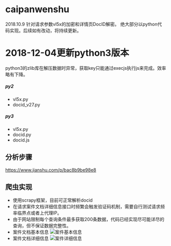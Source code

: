 # caipanwenshu
2018.10.9 针对请求参数vl5x的加密和详情页DocID解密。
绝大部分以python代码实现。后续如有改动，将持续更新。

# 2018-12-04更新python3版本
python3的zlib库在解压数据时异常，获取key只能通过execjs执行js来完成。效率略有下降。
##### py2
* vl5x.py
* docid_v27.py
##### py3
* vl5x.py
* docid.py
* docid.js

## 分析步骤
https://www.jianshu.com/p/bac8b9be98e8

## 爬虫实现
* 使用scrapy框架，目前可正常解析docid
* 在请求案件文档详细信息接口时频繁会触发验证码机制，需要自行测试请求频率临界点或者上代理IP。
* 由于网站限制每个查询条件最多获取200条数据，代码已经实现尽可能详尽的查询，但不保证数据完整性。
* 案件文档基本信息
![案件基本信息](QQ截图20181030103730.jpg)
* 案件文档详细信息
![案件详细信息](QQ截图20181030103742.jpg)
